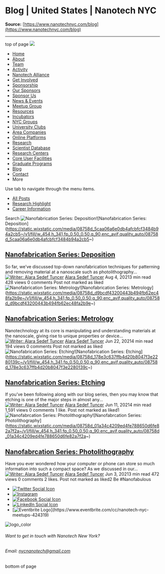 # Blog | United States | Nanotech NYC

**Source:** [https://www.nanotechnyc.com/blog](https://www.nanotechnyc.com/blog)

---

top of page
[![](https://static.wixstatic.com/media/08758d_7d20c73eab55413cb85b9725de9dddc7~/v1/fill/w_160,h_44,al_c,q_85,usm_0.66_1.00_0.01,enc_avif,quality_auto/)](https://www.nanotechnyc.com)
* [Home](https://www.nanotechnyc.com)
* [About](https://www.nanotechnyc.com/about)
* [Team](https://www.nanotechnyc.com/team)
* [Activity](https://www.nanotechnyc.com/activity)
* [Nanotech Alliance](https://www.nanotechnyc.com/nanotech-alliance)
* [Get Involved](https://www.nanotechnyc.com/get-involved)
* [Sponsorship](https://www.nanotechnyc.com/copy-of-sponsorship)
* [Our Sponsors](https://www.nanotechnyc.com/copy-of-our-sponsors)
* [Sponsor Us](https://www.nanotechnyc.com/sponsor)
* [News & Events](https://www.nanotechnyc.com/newsevents)
* [Meetup Group](https://www.nanotechnyc.com/meetup-group)
* [Resources](https://www.nanotechnyc.com/resources)
* [Incubators](https://www.nanotechnyc.com/incubators)
* [NYC Groups](https://www.nanotechnyc.com/nyc-groups)
* [University Clubs](https://www.nanotechnyc.com/university-clubs)
* [Area Companies](https://www.nanotechnyc.com/nyc-area-companies)
* [Online Platforms](https://www.nanotechnyc.com/online-platforms)
* [Research](https://www.nanotechnyc.com/nyc-research)
* [Scientist Database](https://www.nanotechnyc.com/scientistdatabase)
* [Research Centers](https://www.nanotechnyc.com/research-centers)
* [Core User Facilities](https://www.nanotechnyc.com/coreuserfacilities)
* [Graduate Programs](https://www.nanotechnyc.com/graduateprograms)
* [Blog](https://www.nanotechnyc.com/blog)
* [Contact](https://www.nanotechnyc.com/contact)
* More

Use tab to navigate through the menu items.
* [All Posts](https://www.nanotechnyc.com/blog)
* [Research Highlight](https://www.nanotechnyc.com/blog/categories/research-highlight)
* [Career Information](https://www.nanotechnyc.com/blog/categories/career-information)

Search
![Nanofabrication Series: Deposition](https://static.wixstatic.com/media/08758d_5caa06a6e0db4afcbfcf3484b94a2cb5~/v1/fill/w_333,h_250,fp_0.50_0.50,q_30,blur_30,enc_avif,quality_auto/08758d_5caa06a6e0db4afcbfcf3484b94a2cb5~)![Nanofabrication Series: Deposition](https://static.wixstatic.com/media/08758d_5caa06a6e0db4afcbfcf3484b94a2cb5~/v1/fill/w_454,h_341,fp_0.50_0.50,q_90,enc_avif,quality_auto/08758d_5caa06a6e0db4afcbfcf3484b94a2cb5~)
## [Nanofabrication Series: Deposition](https://www.nanotechnyc.com/post/nanofabrication-series-deposition)

So far, we’ve discussed top-down nanofabrication techniques for patterning and removing material at a nanoscale such as photolithography...
[![Writer: Alara Sedef Tuncer](https://static.wixstatic.com/media/08758d_960d8f8b71cf4777b120366d69dfacc4%/v1/fill/w_32,h_32,al_c,q_80,usm_0.66_1.00_0.01,enc_avif,quality_auto/08758d_960d8f8b71cf4777b120366d69dfacc4%)](https://www.nanotechnyc.com/profile/57d945b9-b731-45e6-9ae3-23faf0347e57/profile)
[Alara Sedef Tuncer](https://www.nanotechnyc.com/profile/57d945b9-b731-45e6-9ae3-23faf0347e57/profile)
Aug 4, 20213 min read
428 views
0 comments
Post not marked as liked
![Nanofabrication Series: Metrology](https://static.wixstatic.com/media/08758d_d9bcdf43200443b494fb62ec48fa2b9e~/v1/fill/w_333,h_250,fp_0.50_0.50,q_30,blur_30,enc_avif,quality_auto/08758d_d9bcdf43200443b494fb62ec48fa2b9e~)![Nanofabrication Series: Metrology](https://static.wixstatic.com/media/08758d_d9bcdf43200443b494fb62ec48fa2b9e~/v1/fill/w_454,h_341,fp_0.50_0.50,q_90,enc_avif,quality_auto/08758d_d9bcdf43200443b494fb62ec48fa2b9e~)
## [Nanofabrication Series: Metrology](https://www.nanotechnyc.com/post/nanofabrication-series-metrology)

Nanotechnology at its core is manipulating and understanding materials at the nanoscale, giving rise to unique properties or device...
[![Writer: Alara Sedef Tuncer](https://static.wixstatic.com/media/08758d_960d8f8b71cf4777b120366d69dfacc4%/v1/fill/w_32,h_32,al_c,q_80,usm_0.66_1.00_0.01,enc_avif,quality_auto/08758d_960d8f8b71cf4777b120366d69dfacc4%)](https://www.nanotechnyc.com/profile/57d945b9-b731-45e6-9ae3-23faf0347e57/profile)
[Alara Sedef Tuncer](https://www.nanotechnyc.com/profile/57d945b9-b731-45e6-9ae3-23faf0347e57/profile)
Jun 22, 20214 min read
194 views
0 comments
Post not marked as liked
![Nanofabrication Series: Etching](https://static.wixstatic.com/media/08758d_178e3c637ffb4d20b8047f3e2280139c~/v1/fill/w_333,h_250,fp_0.50_0.50,q_30,blur_30,enc_avif,quality_auto/08758d_178e3c637ffb4d20b8047f3e2280139c~)![Nanofabrication Series: Etching](https://static.wixstatic.com/media/08758d_178e3c637ffb4d20b8047f3e2280139c~/v1/fill/w_454,h_341,fp_0.50_0.50,q_90,enc_avif,quality_auto/08758d_178e3c637ffb4d20b8047f3e2280139c~)
## [Nanofabrication Series: Etching](https://www.nanotechnyc.com/post/nanofabrication-series-etching)

If you’ve been following along with our blog series, then you may know that etching is one of the major steps in almost any...
[![Writer: Alara Sedef Tuncer](https://static.wixstatic.com/media/08758d_960d8f8b71cf4777b120366d69dfacc4%/v1/fill/w_32,h_32,al_c,q_80,usm_0.66_1.00_0.01,enc_avif,quality_auto/08758d_960d8f8b71cf4777b120366d69dfacc4%)](https://www.nanotechnyc.com/profile/57d945b9-b731-45e6-9ae3-23faf0347e57/profile)
[Alara Sedef Tuncer](https://www.nanotechnyc.com/profile/57d945b9-b731-45e6-9ae3-23faf0347e57/profile)
Jun 11, 20214 min read
1,591 views
0 comments
1 like. Post not marked as liked1
![Nanofabrcation Series: Photolithography](https://static.wixstatic.com/media/08758d_01a34c4209ed4fe788650d6fe82a7f2a~/v1/fill/w_333,h_250,fp_0.50_0.50,q_30,blur_30,enc_avif,quality_auto/08758d_01a34c4209ed4fe788650d6fe82a7f2a~)![Nanofabrcation Series: Photolithography](https://static.wixstatic.com/media/08758d_01a34c4209ed4fe788650d6fe82a7f2a~/v1/fill/w_454,h_341,fp_0.50_0.50,q_90,enc_avif,quality_auto/08758d_01a34c4209ed4fe788650d6fe82a7f2a~)
## [Nanofabrcation Series: Photolithography](https://www.nanotechnyc.com/post/nanofabrcation-series-photolithography)

Have you ever wondered how your computer or phone can store so much information into such a compact space? As we discussed in our...
[![Writer: Alara Sedef Tuncer](https://static.wixstatic.com/media/08758d_960d8f8b71cf4777b120366d69dfacc4%/v1/fill/w_32,h_32,al_c,q_80,usm_0.66_1.00_0.01,enc_avif,quality_auto/08758d_960d8f8b71cf4777b120366d69dfacc4%)](https://www.nanotechnyc.com/profile/57d945b9-b731-45e6-9ae3-23faf0347e57/profile)
[Alara Sedef Tuncer](https://www.nanotechnyc.com/profile/57d945b9-b731-45e6-9ae3-23faf0347e57/profile)
Jun 3, 20213 min read
472 views
0 comments
2 likes. Post not marked as liked2
Be #Nanofabulous 
* [![Twitter Social Icon](https://static.wixstatic.com/media//v1/fill/w_54,h_54,al_c,q_85,usm_0.66_1.00_0.01,enc_avif,quality_auto/)](https://twitter.com/NanotechNyc)
* [![Instagram](https://static.wixstatic.com/media//v1/fill/w_54,h_54,al_c,q_85,usm_0.66_1.00_0.01,enc_avif,quality_auto/)](https://www.instagram.com/nanotechnyc/)
* [![Facebook Social Icon](https://static.wixstatic.com/media//v1/fill/w_54,h_54,al_c,q_85,usm_0.66_1.00_0.01,enc_avif,quality_auto/)](https://www.facebook.com/nanotechnyc)
* [![LinkedIn Social Icon](https://static.wixstatic.com/media//v1/fill/w_54,h_54,al_c,q_85,usm_0.66_1.00_0.01,enc_avif,quality_auto/)](https://www.linkedin.com/groups/8780846/)
* [![Eventbrite Logo](https://static.wixstatic.com/media/08758d_75b6daeef3bc494cb920f81e048cb219~/v1/fill/w_54,h_54,al_c,q_85,usm_0.66_1.00_0.01,enc_avif,quality_auto/08758d_75b6daeef3bc494cb920f81e048cb219~)](https://www.eventbrite.com/cc/nanotech-nyc-meetups-424319)

![logo_color ](https://static.wixstatic.com/media/08758d_c84849ec3f6a4cf69d3dee3ba6a67d0d~/v1/fill/w_101,h_51,al_c,q_85,usm_0.66_1.00_0.01,enc_avif,quality_auto/logo_color%)
###### Want to get in touch with Nanotech New York?
###### Email: nycnanotech@gmail.com
bottom of page